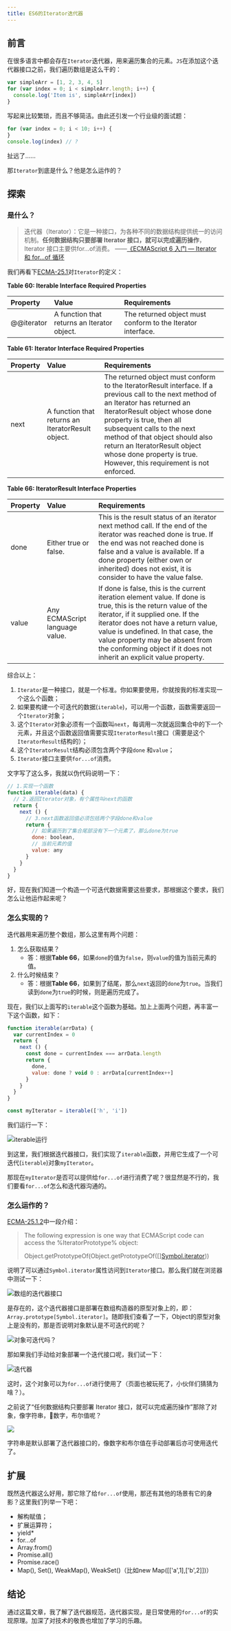 ```yaml
---
title: ES6的Iterator迭代器
---
```


## 前言

在很多语言中都会存在`Iterator`迭代器，用来遍历集合的元素。`JS`在添加这个迭代器接口之前，我们遍历数组是这么干的：

```js
var simpleArr = [1, 2, 3, 4, 5]
for (var index = 0; i < simpleArr.length; i++) {
  console.log('Item is', simpleArr[index])
}
```

写起来比较繁琐，而且不够简洁。由此还引发一个行业级的面试题：

```js
for (var index = 0; i < 10; i++) {
}
console.log(index) // ?
```

扯远了……

那`Iterator`到底是什么？他是怎么运作的？

## 探索

### 是什么？

> 迭代器（Iterator）：它是一种接口，为各种不同的数据结构提供统一的访问机制。**任何数据结构只要部署 Iterator 接口，就可以完成遍历操作**，Iterator 接口主要供for...of消费。 ——[《ECMAScript 6 入门 — Iterator 和 for...of 循环](https://es6.ruanyifeng.com/#docs/iterator)

我们再看下[ECMA-25.1](https://ecma262.docschina.org/#sec-iteration)对`Iterator`的定义：

**Table 60: Iterable Interface Required Properties**

| Property|Value|Requirements|
|:--|:--|:--|
|@@iterator|A function that returns an Iterator object.|The returned object must conform to the Iterator interface.|

**Table 61: Iterator Interface Required Properties**

|Property|Value|Requirements|
|:--|:--|:--|
|next|A function that returns an IteratorResult object.| The returned object must conform to the IteratorResult interface. If a previous call to the next method of an Iterator has returned an IteratorResult object whose done property is true, then all subsequent calls to the next method of that object should also return an IteratorResult object whose done property is true. However, this requirement is not enforced. |

**Table 66: IteratorResult Interface Properties**

|Property|Value|Requirements|
|:--|:--|:--|
|done|Either true or false.|This is the result status of an iterator next method call. If the end of the iterator was reached done is true. If the end was not reached done is false and a value is available. If a done property (either own or inherited) does not exist, it is consider to have the value false.|
|value|Any ECMAScript language value.|If done is false, this is the current iteration element value. If done is true, this is the return value of the iterator, if it supplied one. If the iterator does not have a return value, value is undefined. In that case, the value property may be absent from the conforming object if it does not inherit an explicit value property.|

综合以上：

1. `Iterator`是一种接口，就是一个标准。你如果要使用，你就按我的标准实现一个这么个函数；
2. 如果要构建一个可迭代的数据(`iterable`)，可以用一个函数，函数需要返回一个`Iterator`对象；
3. 这个`Iterator`对象必须有一个函数叫`next`，每调用一次就返回集合中的下一个元素，并且这个函数返回值需要实现`IteratorResult`接口（需要是这个`IteratorResult`结构的）；
4. 这个`IteratorResult`结构必须包含两个字段`done` 和`value`；
5. `Iterator`接口主要供`for...of`消费。

文字写了这么多，我就以伪代码说明一下：

```js
// 1.实现一个函数
function iterable(data) {
  // 2.返回Iterator对象，有个属性叫next的函数
  return {
    next () {
      // 3.next函数返回值必须包括两个字段done和value
      return {
        // 如果遍历到了集合尾部没有下一个元素了，那么done为true
        done: boolean,
        // 当前元素的值
        value: any
      }
    }
  }
}
```

好，现在我们知道一个构造一个可迭代数据需要这些要求，那根据这个要求，我们怎么让他运作起来呢？

### 怎么实现的？

迭代器用来遍历整个数组，那么这里有两个问题：

1. 怎么获取结果？
   - 答：根据**Table 66**，如果`done`的值为`false`，则`value`的值为当前元素的值。
2. 什么时候结束？
   - 答：根据**Table 66**，如果到了结尾，那么`next`返回的`done`为`true`。当我们读到`done`为`true`的时候，则是遍历完成了。

现在，我们以上面写的`iterable`这个函数为基础。加上上面两个问题，再丰富一下这个函数，如下：

```js
function iterable(arrData) {
  var currentIndex = 0
  return {
    next () {
      const done = currentIndex === arrData.length
      return {
        done,
        value: done ? void 0 : arrData[currentIndex++]
      }
    }
  }
}

const myIterator = iterable(['h', 'i'])
```

我们运行一下：

![iterable运行](https://gitlab.com/imgrs/pic/uploads/900c4f19807b8f642af2f96d82387b5e/n1igojh.png)

到这里，我们根据迭代器接口，我们实现了`iterable`函数，并用它生成了一个可迭代(`iterable`)对象`myIterator`。

那现在`myIterator`是否可以提供给`for...of`进行消费了呢？很显然是不行的，我们要看`for...of`怎么和迭代器沟通的。

### 怎么运作的？

[ECMA-25.1.2](https://ecma262.docschina.org/#sec-iteration)中一段介绍：

> The following expression is one way that ECMAScript code can access the %IteratorPrototype% object:
>
>Object.getPrototypeOf(Object.getPrototypeOf([][Symbol.iterator]()))

说明了可以通过`Symbol.iterator`属性访问到`Iterator`接口。那么我们就在浏览器中测试一下：

![数组的迭代器接口](https://gitlab.com/imgrs/pic/uploads/cc05a89eb346d9eb0475775d65ba47a4/rlkgb6e.png)

是存在的，这个迭代器接口是部署在数组构造器的原型对象上的，即：`Array.prototype[Symbol.iterator]`。随即我们查看了一下，Object的原型对象上是没有的，那是否说明对象默认是不可迭代的呢？

![对象可迭代吗？](https://gitlab.com/imgrs/pic/uploads/7c814895a061df6d017f9b5c24786268/st8o7x6.png)

那如果我们手动给对象部署一个迭代接口呢，我们试一下：

![迭代器](https://gitlab.com/imgrs/pic/uploads/17dbac931d14be72f1239dec7fd52e0d/8owxn4j.png)

这时，这个对象可以为`for...of`进行使用了（页面也被玩死了，小伙伴们猜猜为啥？）。

之前说了“任何数据结构只要部署 Iterator 接口，就可以完成遍历操作”那除了对象，像字符串，数字，布尔值呢？

![](https://gitlab.com/imgrs/pic/uploads/1b8eefe3af546ff940b2021c4ec70d25/2vtovsf.png)

字符串是默认部署了迭代器接口的，像数字和布尔值在手动部署后亦可使用迭代了。

## 扩展

既然迭代器这么好用，那它除了给`for...of`使用，那还有其他的场景有它的身影？这里我们列举一下吧：

- 解构赋值；
- 扩展运算符；
- yield*
- for...of
- Array.from()
- Promise.all()
- Promise.race()
- Map(), Set(), WeakMap(), WeakSet()（比如new Map([['a',1],['b',2]])）

## 结论

通过这篇文章，我了解了迭代器规范，迭代器实现，是日常使用的`for...of`的实现原理。加深了对技术的敬畏也增加了学习的乐趣。
